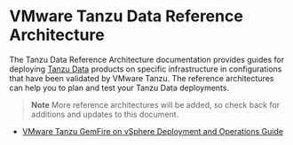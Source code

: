 # VMware Tanzu Data Reference Architecture

The Tanzu Data Reference Architecture documentation provides guides for deploying [Tanzu Data](https://techdocs.broadcom.com/us/en/vmware-tanzu/data-solutions.html) products on specific infrastructure in configurations that have been validated by VMware Tanzu. The reference architectures can help you to plan and test your Tanzu Data deployments.

> **Note** More reference architectures will be added, so check back for additions and updates to this document.

- [VMware Tanzu GemFire on vSphere Deployment and Operations Guide](./gemfire-on-vsphere-ra.md)